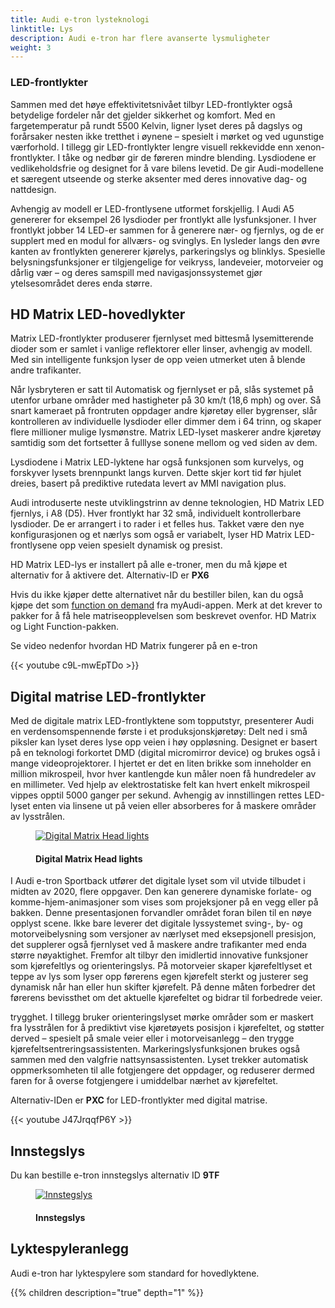 ```yaml
---
title: Audi e-tron lysteknologi
linktitle: Lys
description: Audi e-tron har flere avanserte lysmuligheter
weight: 3
---
```

<!-- markdownlint-disable MD033 -->
### LED-frontlykter

Sammen med det høye effektivitetsnivået tilbyr LED-frontlykter også betydelige fordeler når det gjelder sikkerhet og komfort. Med en fargetemperatur på rundt 5500 Kelvin, ligner lyset deres på dagslys og forårsaker nesten ikke tretthet i øynene – spesielt i mørket og ved ugunstige værforhold. I tillegg gir LED-frontlykter lengre visuell rekkevidde enn xenon-frontlykter. I tåke og nedbør gir de føreren mindre blending. Lysdiodene er vedlikeholdsfrie og designet for å vare bilens levetid. De gir Audi-modellene et særegent utseende og sterke aksenter med deres innovative dag- og nattdesign.

Avhengig av modell er LED-frontlysene utformet forskjellig. I Audi A5 genererer for eksempel 26 lysdioder per frontlykt alle lysfunksjoner. I hver frontlykt jobber 14 LED-er sammen for å generere nær- og fjernlys, og de er supplert med en modul for allværs- og svinglys. En lysleder langs den øvre kanten av frontlykten genererer kjørelys, parkeringslys og blinklys. Spesielle belysningsfunksjoner er tilgjengelige for veikryss, landeveier, motorveier og dårlig vær – og deres samspill med navigasjonssystemet gjør ytelsesområdet deres enda større.

## HD Matrix LED-hovedlykter

Matrix LED-frontlykter produserer fjernlyset med bittesmå lysemitterende dioder som er samlet i vanlige reflektorer eller linser, avhengig av modell. Med sin intelligente funksjon lyser de opp veien utmerket uten å blende andre trafikanter.

Når lysbryteren er satt til Automatisk og fjernlyset er på, slås systemet på utenfor urbane områder med hastigheter på 30 km/t (18,6 mph) og over. Så snart kameraet på frontruten oppdager andre kjøretøy eller bygrenser, slår kontrolleren av individuelle lysdioder eller dimmer dem i 64 trinn, og skaper flere millioner mulige lysmønstre. Matrix LED-lyset maskerer andre kjøretøy samtidig som det fortsetter å fulllyse sonene mellom og ved siden av dem.

Lysdiodene i Matrix LED-lyktene har også funksjonen som kurvelys, og forskyver lysets brennpunkt langs kurven. Dette skjer kort tid før hjulet dreies, basert på prediktive rutedata levert av MMI navigation plus.

Audi introduserte neste utviklingstrinn av denne teknologien, HD Matrix LED fjernlys, i A8 (D5). Hver frontlykt har 32 små, individuelt kontrollerbare lysdioder. De er arrangert i to rader i et felles hus. Takket være den nye konfigurasjonen og et nærlys som også er variabelt, lyser HD Matrix LED-frontlysene opp veien spesielt dynamisk og presist.

HD Matrix LED-lys er installert på alle e-troner, men du må kjøpe et alternativ for å aktivere det. Alternativ-ID er **PX6**

Hvis du ikke kjøper dette alternativet når du bestiller bilen, kan du også kjøpe det som [function on demand](/models/e-tron/technology/fod/) fra myAudi-appen. Merk at det krever to pakker for å få hele matriseopplevelsen som beskrevet ovenfor. HD Matrix og Light Function-pakken.

Se video nedenfor hvordan HD Matrix fungerer på en e-tron

{{< youtube c9L-mwEpTDo >}}

## Digital matrise LED-frontlykter

Med de digitale matrix LED-frontlyktene som topputstyr, presenterer Audi en verdensomspennende første i et produksjonskjøretøy: Delt ned i små piksler kan lyset deres lyse opp veien i høy oppløsning. Designet er basert på en teknologi forkortet DMD (digital micromirror device) og brukes også i mange videoprojektorer. I hjertet er det en liten brikke som inneholder en million mikrospeil, hvor hver kantlengde kun måler noen få hundredeler av en millimeter. Ved hjelp av elektrostatiske felt kan hvert enkelt mikrospeil vippes opptil 5000 ganger per sekund. Avhengig av innstillingen rettes LED-lyset enten via linsene ut på veien eller absorberes for å maskere områder av lysstrålen.

<figure>
    <a href="https://media.electrichasgoneaudi.net/multimedia/models/e-tron/technology/lights/digital_matrix_1.jpg">
        <img src="https://media.electrichasgoneaudi.net/multimedia/models/e-tron/technology/lights/digital_matrix_1s.jpg"
        alt="Digital Matrix Head lights" title="Digital Matrix Head lights">
    </a>
    <figcaption><h4>Digital Matrix Head lights</h4></figcaption>
</figure>


I Audi e-tron Sportback utfører det digitale lyset som vil utvide tilbudet i midten av 2020, flere oppgaver. Den kan generere dynamiske forlate- og komme-hjem-animasjoner som vises som projeksjoner på en vegg eller på bakken. Denne presentasjonen forvandler området foran bilen til en nøye opplyst scene. Ikke bare leverer det digitale lyssystemet sving-, by- og motorveibelysning som versjoner av nærlyset med eksepsjonell presisjon, det supplerer også fjernlyset ved å maskere andre trafikanter med enda større nøyaktighet. Fremfor alt tilbyr den imidlertid innovative funksjoner som kjørefeltlys og orienteringslys. På motorveier skaper kjørefeltlyset et teppe av lys som lyser opp førerens egen kjørefelt sterkt og justerer seg dynamisk når han eller hun skifter kjørefelt. På denne måten forbedrer det førerens bevissthet om det aktuelle kjørefeltet og bidrar til forbedrede veier.

trygghet. I tillegg bruker orienteringslyset mørke områder som er maskert fra lysstrålen for å prediktivt vise kjøretøyets posisjon i kjørefeltet, og støtter derved – spesielt på smale veier eller i motorveisanlegg – den trygge kjørefeltsentreringsassistenten. Markeringslysfunksjonen brukes også sammen med den valgfrie nattsynsassistenten. Lyset trekker automatisk oppmerksomheten til alle fotgjengere det oppdager, og reduserer dermed faren for å overse fotgjengere i umiddelbar nærhet av kjørefeltet.

Alternativ-IDen er **PXC** for LED-frontlykter med digital matrise.

{{< youtube J47JrqqfP6Y >}}

## Innstegslys

Du kan bestille e-tron innstegslys alternativ ID **9TF**

<figure>
    <a href="https://media.electrichasgoneaudi.net/multimedia/models/e-tron/technology/lights/entry.jpg">
        <img src="https://media.electrichasgoneaudi.net/multimedia/models/e-tron/technology/lights/entrys.jpg"
        alt="Innstegslys" title="Innstegslys">
    </a>
    <figcaption><h4>Innstegslys</h4></figcaption>
</figure>

## Lyktespyleranlegg

Audi e-tron har lyktespylere som standard for hovedlyktene.

{{% children description="true" depth="1" %}}
